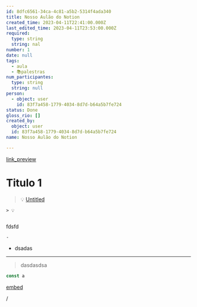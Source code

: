 ```yaml
---
id: 8dfc6561-34ca-4c81-a5b2-5314f4ada340
title: Nosso Aulão do Notion
created_time: 2023-04-11T22:41:00.000Z
last_edited_time: 2023-04-11T23:53:00.000Z
required:
  type: string
  string: nal
number: 1
date: null
tags:
  - aula
  - 📚palestras
num_participantes:
  type: string
  string: null
person:
  - object: user
    id: 83f7a458-1779-4034-8d7d-b64a5b7fe724
status: Done
gloss_rio: []
created_by:
  object: user
  id: 83f7a458-1779-4034-8d7d-b64a5b7fe724
name: Nosso Aulão do Notion

---
```


[link\_preview](https://github.com/coopware/website)

# Titulo 1

> 💡 [Untitled](https://www.notion.so/e84e7b33a7cd438191a2cfe26fc849b2)

```
> 💡 


```

fdsfd

    -

*   dsadas

***

> dasdasdsa

```javascript
const a
```

[embed]()

/
